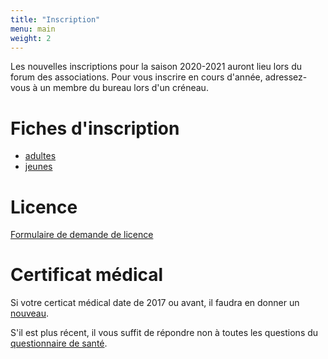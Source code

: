 ```yaml
---
title: "Inscription"
menu: main
weight: 2
---
```


Les nouvelles inscriptions pour la saison 2020-2021 auront lieu lors du forum des associations. Pour vous inscrire en cours d'année, adressez-vous à un membre du bureau lors d'un créneau.

# Fiches d'inscription

- [adultes](/files/adultes.pdf)
- [jeunes](/files/jeunes.pdf)

# Licence

[Formulaire de demande de licence](/files/licence2020.pdf)

# Certificat médical

Si votre certicat médical date de 2017 ou avant, il faudra en donner un [nouveau](/files/certificat2020.pdf).

S'il est plus récent, il vous suffit de répondre non à toutes les questions du [questionnaire de santé](/files/qs.pdf).
